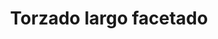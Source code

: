 ---
title: Torzado largo facetado
date: 
draft: false

# descripcion
description : Aro de plata colgante torzado largo facetado

materials: Plata 925

color: Plateado

dimensions: 5,5cm

code: 01-01-0033

type: "Aros"

categories: []

# Images
# first image will be shown in the product page
images:
  # - image: "images/path_to_image"
  # La ubicacion de las imagenes es imagenes/Aros/Aros.Colgantes/01-01-0033-torzado-largo-facetado
  - image: "./images/aros/colgantes/01-01-0033-torzado-largo-facetado_a.jpeg"
  - image: "./images/aros/colgantes/01-01-0033-torzado-largo-facetado_b.jpeg"
---